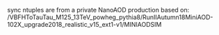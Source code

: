 sync ntuples are from a private NanoAOD production based on:
/VBFHToTauTau_M125_13TeV_powheg_pythia8/RunIIAutumn18MiniAOD-102X_upgrade2018_realistic_v15_ext1-v1/MINIAODSIM